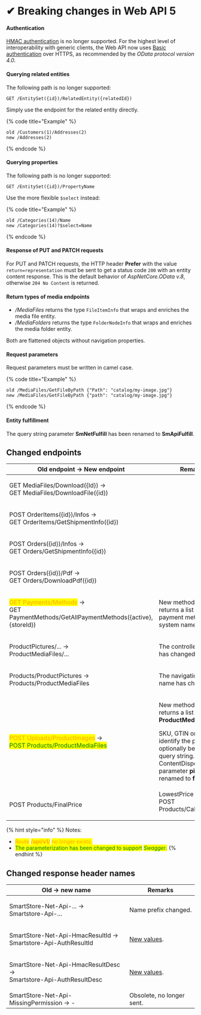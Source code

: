 # ✔ Breaking changes in Web API 5

#### Authentication

[HMAC authentication](https://en.wikipedia.org/wiki/HMAC) is no longer supported. For the highest level of interoperability with generic clients, the Web API now uses [Basic authentication](https://app.gitbook.com/o/jug3iI9jtm3q3KRxHi73/s/DOZxBBKmB9QIuwBDsOtV/framework/web-api/authentication) over HTTPS, as recommended by the _OData protocol version 4.0_.

#### Querying related entities

The following path is no longer supported:

```
GET /EntitySet({id})/RelatedEntity({relatedId})
```

Simply use the endpoint for the related entity directly.

{% code title="Example" %}
```
old /Customers(1)/Addresses(2)
new /Addresses(2)
```
{% endcode %}

#### Querying properties

The following path is no longer supported:

```
GET /EntitySet({id})/PropertyName
```

Use the more flexible `$select` instead:

{% code title="Example" %}
```
old /Categories(14)/Name
new /Categories(14)?$select=Name
```
{% endcode %}

#### Response of PUT and PATCH requests

For PUT and PATCH requests, the HTTP header **Prefer** with the value `return=representation` must be sent to get a status code `200` with an entity content response. This is the default behavior of _AspNetCore.OData v.8_, otherwise `204 No Content` is returned.

#### Return types of media endpoints

* _/MediaFiles_ returns the type `FileItemInfo` that wraps and enriches the media file entity.
* _/MediaFolders_ returns the type `FolderNodeInfo` that wraps and enriches the media folder entity.

Both are flattened objects without navigation properties.

#### Request parameters

Request parameters must be written in camel case.

{% code title="Example" %}
```
old /MediaFiles/GetFileByPath {"Path": "catalog/my-image.jpg"}
new /MediaFiles/GetFileByPath {"path": "catalog/my-image.jpg"}
```
{% endcode %}

#### Entity fulfillment

The query string parameter **SmNetFulfill** has been renamed to **SmApiFulfill**.

## Changed endpoints

| Old endpoint -> New endpoint                                                                                                                 | Remarks                                                                                                                                                                                                                                                         |
| -------------------------------------------------------------------------------------------------------------------------------------------- | --------------------------------------------------------------------------------------------------------------------------------------------------------------------------------------------------------------------------------------------------------------- |
| <p>GET MediaFiles/Download({Id}) -> <br>GET MediaFiles/DownloadFile({id})</p>                                                                |                                                                                                                                                                                                                                                                 |
| <p>POST OrderItems({id})/Infos -> <br>GET OrderItems/GetShipmentInfo({id})</p>                                                               |                                                                                                                                                                                                                                                                 |
| <p>POST Orders({id})/Infos -><br>GET Orders/GetShipmentInfo({id})</p>                                                                        |                                                                                                                                                                                                                                                                 |
| <p>POST Orders({id})/Pdf -><br>GET Orders/DownloadPdf({id})</p>                                                                              |                                                                                                                                                                                                                                                                 |
| <p><mark style="color:orange;">GET Payments/Methods</mark> -><br>GET PaymentMethods/GetAllPaymentMethods({active},{storeId})</p>             | New method. Now returns a list of payment method system names.                                                                                                                                                                                                  |
| <p>ProductPictures/... -><br>ProductMediaFiles/...</p>                                                                                       | The controller name has changed.                                                                                                                                                                                                                                |
| <p>Products/ProductPictures -><br>Products/ProductMediaFiles</p>                                                                             | The navigation property name has changed.                                                                                                                                                                                                                       |
| <p><mark style="color:orange;">POST Uploads/ProductImages</mark> -><br><mark style="color:green;">POST Products/ProductMediaFiles</mark></p> | <p>New method. Now returns a list of <strong>ProductMediaFile</strong>.</p><p>SKU, GTIN or MPN to identify the product can optionally be sent via query string. ContentDisposition parameter <strong>pictureId</strong> renamed to <strong>fileId</strong>.</p> |
| <p>POST Products/FinalPrice|LowestPrice -><br>POST Products/CalculatePrice</p>                                                               | New method. Now returns **CalculatedProductPrice**.                                                                                                                                                                                                             |



{% hint style="info" %}
Notes:

* <mark style="color:orange;">Route</mark> <mark style="color:orange;"></mark><mark style="color:orange;">**/api/v1/**</mark> <mark style="color:orange;"></mark><mark style="color:orange;">no longer exists.</mark>
* <mark style="color:green;">The parameterization has been changed to support</mark> <mark style="color:green;"></mark>_<mark style="color:green;">Swagger</mark>_<mark style="color:green;">.</mark>
{% endhint %}

## Changed response header names

| Old -> new name                                                              | Remarks                                                        |
| ---------------------------------------------------------------------------- | -------------------------------------------------------------- |
| <p>SmartStore-Net-Api-... -><br>Smartstore-Api-...</p>                       | Name prefix changed.                                           |
| <p>SmartStore-Net-Api-HmacResultId -><br>Smartstore-Api-AuthResultId</p>     | [New values](breaking-changes-in-web-api-5.md#authentication). |
| <p>SmartStore-Net-Api-HmacResultDesc -><br>Smartstore-Api-AuthResultDesc</p> | [New values](breaking-changes-in-web-api-5.md#authentication). |
| SmartStore-Net-Api-MissingPermission -> -                                    | Obsolete, no longer sent.                                      |
